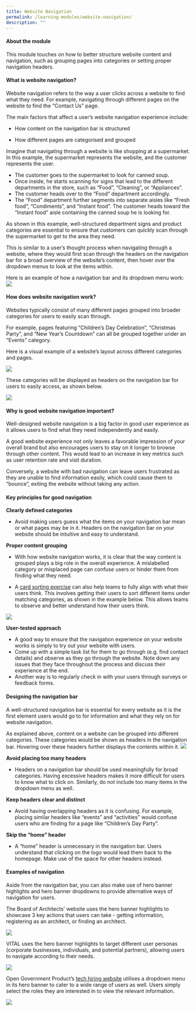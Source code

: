```yaml
---
title: Website Navigation
permalink: /learning-modules/website-navigation/
description: ""
---
```

#### **About the module** ####
This module touches on how to better structure website content and navigation, such as grouping pages into categories or setting proper navigation headers.

#### **What is website navigation?** ####

Website navigation refers to the way a user clicks across a website to find what they need. For example, navigating through different pages on the website to find the “Contact Us” page. 

The main factors that affect a user’s website navigation experience include:

*   How content on the navigation bar is structured
    
*   How different pages are categorised and grouped
    

Imagine that navigating through a website is like shopping at a supermarket. In this example, the supermarket represents the website, and the customer represents the user.

*   The customer goes to the supermarket to look for canned soup. 
*   Once inside, he starts scanning for signs that lead to the different departments in the store, such as “Food”, “Cleaning”, or “Appliances”. 
*   The customer heads over to the “Food” department accordingly.
*   The “Food” department further segments into separate aisles like “Fresh food”, “Condiments”, and “Instant food”. The customer heads toward the “Instant food” aisle containing the canned soup he is looking for.

As shown in this example, well-structured department signs and product categories are essential to ensure that customers can quickly scan through the supermarket to get to the area they need.

This is similar to a user’s thought process when navigating through a website, where they would first scan through the headers on the navigation bar for a broad overview of the website’s content, then hover over the dropdown menus to look at the items within.

Here is an example of how a navigation bar and its dropdown menu work:
![](/images/Website%20navigation.png)

#### **How does website navigation work?** ####

Websites typically consist of many different pages grouped into broader categories for users to easily scan through.

For example, pages featuring “Children’s Day Celebration”, “Christmas Party”, and “New Year’s Countdown” can all be grouped together under an “Events” category.

Here is a visual example of a website’s layout across different categories and pages.

![](/images/Website%20navigation%202.png)

These categories will be displayed as headers on the navigation bar for users to easily access, as shown below.

![](/images/Website%20Navigation%203.png)

#### **Why is good website navigation important?** ####

Well-designed website navigation is a big factor in good user experience as it allows users to find what they need independently and easily. 

A good website experience not only leaves a favorable impression of your overall brand but also encourages users to stay on it longer to browse through other content. This would lead to an increase in key metrics such as user retention rate and visit duration. 

Conversely, a website with bad navigation can leave users frustrated as they are unable to find information easily, which could cause them to “bounce”, exiting the website without taking any action.

#### **Key principles for good navigation** ####

**Clearly defined categories**
- Avoid making users guess what the items on your navigation bar mean or what pages may be in it. Headers on the navigation bar on your website should be intuitive and easy to understand.

  
**Proper content grouping**
- With how website navigation works, it is clear that the way content is grouped plays a big role in the overall experience. A mislabelled category or misplaced page can confuse users or hinder them from finding what they need. 

- A [card sorting exercise](https://www.nngroup.com/articles/card-sorting-definition/) can also help teams to fully align with what their users think. This involves getting their users to sort different items under matching categories, as shown in the example below. This allows teams to observe and better understand how their users think.

![](/images/Website%20Navigation%204.png)

**User-tested approach**

- A good way to ensure that the navigation experience on your website works is simply to try out your website with users. 
- Come up with a simple task list for them to go through (e.g. find contact details) and observe as they go through the website. Note down any issues that they face throughout the process and discuss their experience at the end.
- Another way is to regularly check in with your users through surveys or feedback forms.


#### **Designing the navigation bar** ####

A well-structured navigation bar is essential for every website as it is the first element users would go to for information and what they rely on for website navigation.

As explained above, content on a website can be grouped into different categories. These categories would be shown as headers in the navigation bar. Hovering over these headers further displays the contents within it.
![](/images/Website%20Navigation%205.png)

**Avoid placing too many headers**

- Headers on a navigation bar should be used meaningfully for broad categories. Having excessive headers makes it more difficult for users to know what to click on. Similarly, do not include too many items in the dropdown menu as well.

**Keep headers clear and distinct**

- Avoid having overlapping headers as it is confusing. For example, placing similar headers like “events” and “activities” would confuse users who are finding for a page like “Children’s Day Party”.
 

**Skip the “home” header**
- A “home” header is unnecessary in the navigation bar. Users understand that clicking on the logo would lead them back to the homepage. Make use of the space for other headers instead.

#### **Examples of navigation** ####

Aside from the navigation bar, you can also make use of hero banner highlights and hero banner dropdowns to provide alternative ways of navigation for users.

The Board of Architects’ website uses the hero banner highlights to showcase 3 key actions that users can take - getting information, registering as an architect, or finding an architect.

![](/images/Website%20Navigation%206.png)

VITAL uses the hero banner highlights to target different user personas (corporate businesses, individuals, and potential partners), allowing users to navigate according to their needs.

![](/images/Website%20Navigation%207.png)

Open Government Product’s [tech hiring website](https://techhiring.open.gov.sg/) utilises a dropdown menu in its hero banner to cater to a wide range of users as well. Users simply select the roles they are interested in to view the relevant information.

![](/images/Website%20Navigation%208.png)